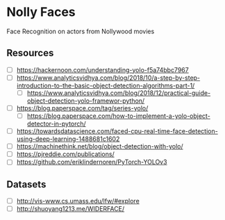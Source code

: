 # Nolly Faces
Face Recognition on actors from Nollywood movies

## Resources
- [ ] https://hackernoon.com/understanding-yolo-f5a74bbc7967
- [ ] https://www.analyticsvidhya.com/blog/2018/10/a-step-by-step-introduction-to-the-basic-object-detection-algorithms-part-1/ 
    - [ ] https://www.analyticsvidhya.com/blog/2018/12/practical-guide-object-detection-yolo-framewor-python/
- [ ] https://blog.paperspace.com/tag/series-yolo/
    - [ ] https://blog.paperspace.com/how-to-implement-a-yolo-object-detector-in-pytorch/
- [ ] https://towardsdatascience.com/faced-cpu-real-time-face-detection-using-deep-learning-1488681c1602
- [ ] https://machinethink.net/blog/object-detection-with-yolo/
- [ ] https://pjreddie.com/publications/
- [ ] https://github.com/eriklindernoren/PyTorch-YOLOv3

## Datasets
- [ ] http://vis-www.cs.umass.edu/lfw/#explore
- [ ] http://shuoyang1213.me/WIDERFACE/